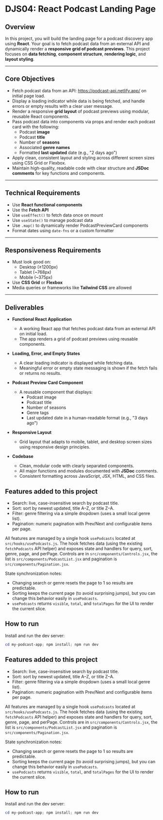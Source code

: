 # DJS04: React Podcast Landing Page

## Overview

In this project, you will build the landing page for a podcast discovery app using **React**. Your goal is to fetch podcast data from an external API and dynamically render a **responsive grid of podcast previews**. This project focuses on **data fetching**, **component structure**, **rendering logic**, and **layout styling**.

---

## Core Objectives

- Fetch podcast data from an API: https://podcast-api.netlify.app/ on initial page load.
- Display a loading indicator while data is being fetched, and handle errors or empty results with a clear user message.
- Render a responsive **grid layout** of podcast previews using modular, reusable React components.
- Pass podcast data into components via props and render each podcast card with the following:
  - Podcast **image**
  - Podcast **title**
  - Number of **seasons**
  - Associated **genre names**
  - Formatted **last updated** date (e.g., "2 days ago")
- Apply clean, consistent layout and styling across different screen sizes using CSS Grid or Flexbox.
- Maintain high-quality, readable code with clear structure and **JSDoc comments** for key functions and components.

---

## Technical Requirements

- Use **React functional components**
- Use the **Fetch API**
- Use `useEffect()` to fetch data once on mount
- Use `useState()` to manage podcast data
- Use `.map()` to dynamically render PodcastPreviewCard components
- Format dates using `date-fns` or a custom formatter

---

## Responsiveness Requirements

- Must look good on:
  - Desktop (≥1200px)
  - Tablet (~768px)
  - Mobile (~375px)
- Use **CSS Grid** or **Flexbox**
- Media queries or frameworks like **Tailwind CSS** are allowed

---

## Deliverables

- **Functional React Application**

  - A working React app that fetches podcast data from an external API on initial load.
  - The app renders a grid of podcast previews using reusable components.

- **Loading, Error, and Empty States**

  - A clear loading indicator is displayed while fetching data.
  - Meaningful error or empty state messaging is shown if the fetch fails or returns no results.

- **Podcast Preview Card Component**

  - A reusable component that displays:
    - Podcast image
    - Podcast title
    - Number of seasons
    - Genre tags
    - Last updated date in a human-readable format (e.g., "3 days ago")

- **Responsive Layout**

  - Grid layout that adapts to mobile, tablet, and desktop screen sizes using responsive design principles.

- **Codebase**
  - Clean, modular code with clearly separated components.
  - All major functions and modules documented with **JSDoc** comments.
  - Consistent formatting across JavaScript, JSX, HTML, and CSS files.

## Features added to this project

- Search: live, case-insensitive search by podcast title.
- Sort: sort by newest updated, title A–Z, or title Z–A.
- Filter: genre filtering via a simple dropdown (uses a small local genre list).
- Pagination: numeric pagination with Prev/Next and configurable items per page.

All features are managed by a single hook `usePodcasts` located at `src/hooks/usePodcasts.js`. The hook fetches data (using the existing `fetchPodcasts` API helper) and exposes state and handlers for query, sort, genre, page, and perPage. Controls are in `src/components/Controls.jsx`, the list is `src/components/PodcastList.jsx` and pagination is `src/components/Pagination.jsx`.

State synchronization notes:

- Changing search or genre resets the page to 1 so results are predictable.
- Sorting keeps the current page (to avoid surprising jumps), but you can change this behavior easily in `usePodcasts`.
- `usePodcasts` returns `visible`, `total`, and `totalPages` for the UI to render the current slice.

## How to run

Install and run the dev server:

```powershell
cd my-podcast-app; npm install; npm run dev
```
## Features added to this project

- Search: live, case-insensitive search by podcast title.
- Sort: sort by newest updated, title A–Z, or title Z–A.
- Filter: genre filtering via a simple dropdown (uses a small local genre list).
- Pagination: numeric pagination with Prev/Next and configurable items per page.

All features are managed by a single hook `usePodcasts` located at `src/hooks/usePodcasts.js`. The hook fetches data (using the existing `fetchPodcasts` API helper) and exposes state and handlers for query, sort, genre, page, and perPage. Controls are in `src/components/Controls.jsx`, the list is `src/components/PodcastList.jsx` and pagination is `src/components/Pagination.jsx`.

State synchronization notes:

- Changing search or genre resets the page to 1 so results are predictable.
- Sorting keeps the current page (to avoid surprising jumps), but you can change this behavior easily in `usePodcasts`.
- `usePodcasts` returns `visible`, `total`, and `totalPages` for the UI to render the current slice.

## How to run

Install and run the dev server:

```powershell
cd my-podcast-app; npm install; npm run dev
```
